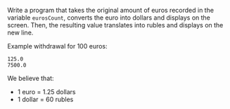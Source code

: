 
Write a program that takes the original amount of euros recorded in the variable `eurosCount`, converts the euro into dollars and displays on the screen. Then, the resulting value translates into rubles and displays on the new line.

Example withdrawal for 100 euros:

```text
125.0
7500.0
```

We believe that:
- 1 euro = 1.25 dollars
- 1 dollar = 60 rubles
